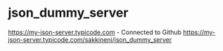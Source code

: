 # json_dummy_server
https://my-json-server.typicode.com - Connected to Github
https://my-json-server.typicode.com/sakkinenj/json_dummy_server
